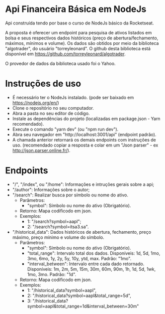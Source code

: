 # Api Financeira Básica em NodeJs

Api construída tendo por base o curso de NodeJs básico da Rocketseat.

A proposta é oferecer um endpoint para pesquisa de ativos listados em bolsa e seus respectivos dados históricos (preço de abertura/fechamento, máximos, mínimos e volume). Os dados são obtidos por meio da biblioteca "algotrader", do usuário "torreyleonard". O github desta biblioteca está disponível em <https://github.com/torreyleonard/algotrader>.

O provedor de dados da biblioteca usado foi o Yahoo.

# Instruções de uso
* É necessário ter o NodeJs instalado. (pode ser baixado em <https://nodejs.org/en/>)
* Clone o repositório no seu computador.
* Abra a pasta no seu editor de código.
* Instale as dependências do projeto (localizadas em package.json - Yarn recomendado).
* Execute o comando "yarn dev" (ou "npm run dev").
* Abra seu navegador em "http://localhost:3001/api" (endpoint padrão).
* A chamada anterior retornará os demais endpoints com instruções de uso. (recomendado copiar a resposta e colar em um "Json parser" - ex <http://json.parser.online.fr/>).

# Endpoints
* "/", "/index", ou "/home": Informações e intruções gerais sobre a api;
* "/author": Informações sobre o autor;
* "/search": Realizar busca por símbolo ou nome do ativo.
  + Parâmetros:
    - "symbol": Símbolo ou nome do ativo (Obrigatório).
  + Retorno: Mapa codificodo em json.
  + Exemplos: 
    - 1: "/search?symbol=aapl";
    - 2: "/search?symbol=itsa3.sa".
* "/historical_data": Dados históricos de abertura, fechamento, preço máximo, preço mínimo e volume do símbolo.
  + Parâmetros:
    - "symbol": Símbolo ou nome do ativo (Obrigatório).
    - "total_range": Intervalo total dos dados. Disponíveis: 1d, 5d, 1mo, 3mo, 6mo, 1y, 2y, 5y, 10y, ytd, max. Padrão: "1mo".
    - "interval_between": Intervalo entre cada dado retornado. Disponíveis: 1m, 2m, 5m, 15m, 30m, 60m, 90m, 1h, 1d, 5d, 1wk, 1mo, 3mo. Padrão: "1d".
  + Retorno: Mapa codificodo em json.
  + Exemplos:
    - 1: "/historical_data?symbol=aapl",
    - 2: "/historical_data?symbol=aapl&total_range=5d",
    - 3: "/historical_data?symbol=aapl&total_range=1d&interval_between=30m"
        
